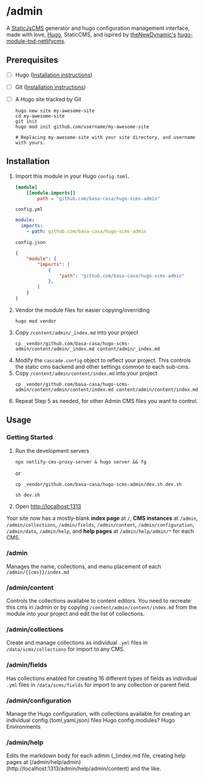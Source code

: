 # /admin

A [StaticJsCMS](https://staticjscms.netlify.app/) generator and hugo configuration management interface, made with love, [Hugo](https://gohugo.io), StaticCMS, and ispired by [theNewDynamic's](https://www.thenewdynamic.com) [hugo-module-tnd-netlifycms](https://github.com/theNewDynamic/hugo-module-tnd-netlifycms). 

## Prerequisites
 - [ ] Hugo ([Installation instructions](https://gohugo.io/installation))

 - [ ] Git ([Installation instructions](https://github.com/git-guides/install-git))

 - [ ] A Hugo site tracked by Git
    ```
    hugo new site my-awesome-site
    cd my-awesome-site
    git init
    hugo mod init github.com/username/my-awesome-site

    # Replacing my-awesome-site with your site directory, and username with yours.
    ```

## Installation
1. Import this module in your Hugo `config.toml`.
    ```toml
    [module]
        [[module.imports]]
            path = "github.com/basa-casa/hugo-scms-admin"
    ```
    `config.yml`
    ```yaml
    module:
      imports:
        - path: github.com/basa-casa/hugo-scms-admin
    ```
    `config.json`
    ```json
    {
        "module": {
            "imports": [
                {
                    "path": "github.com/basa-casa/hugo-scms-admin"
                },
            ]
        }
    }
    ```
2. Vendor the module files for easier copying/overriding
    ```
    hugo mod vendor
    ```
3. Copy `/content/admin/_index.md` into your project
    ```
    cp _vendor/github.com/basa-casa/hugo-scms-admin/content/admin/_index.md content/admin/_index.md
    ```
4. Modify the `cascade.config` object to reflect your project. This controls the static cms backend and other settings common to each sub-cms. 
5. Copy `/content/admin/content/index.md` into your project
    ```
    cp _vendor/github.com/basa-casa/hugo-scms-admin/content/admin/content/index.md content/admin/content/index.md
    ```
6. Repeat Step 5 as needed, for other Admin CMS files you want to control. 

## Usage
### Getting Started
1. Run the development servers
    ```
    npx netlify-cms-proxy-server & hugo server && fg
    ```
    or
    ```
    cp _vendor/github.com/basa-casa/hugo-scms-admin/dev.sh dev.sh
    ```
    ```
    sh dev.sh
    ```
2. Open [http://localhost:1313](http://localhost:1313)

Your site now has a mostly-blank **index page** at `/`, **CMS instances** at `/admin`, `/admin/collections`, `/admin/fields`, `/admin/content`, `/admin/configuration`, `/admin/data`, `/admin/help`, and **help pages** at 
`/admin/help/admin/*` for each CMS.
### /admin

Manages the name, collections, and menu placement of each `/admin/{{cms}}/index.md`

### /admin/content

Controls the collections available to content editors. You need to recreate this cms in /admin or by copying `/content/admin/content/index.md` from the module into your project and edit the list of collections.

### /admin/collections

Create and manage collections as individual `.yml` files in `/data/scms/collections` for import to any CMS. 

### /admin/fields
Has collections enabled for creating 16 different types of fields as individual `.yml` files in `/data/scms/fields` for import to any collection or parent field. 

### /admin/configuration
Manage the Hugo configuration, with collections available for creating an individual config.(toml,yaml,json) files
Hugo config.modules?
Hugo Environments

### /admin/help

Edits the markdown body for each admin (_)index.md file, creating help pages at (/admin/help/admin)(http://localhost:1313/admin/help/admin/content) and the like.

